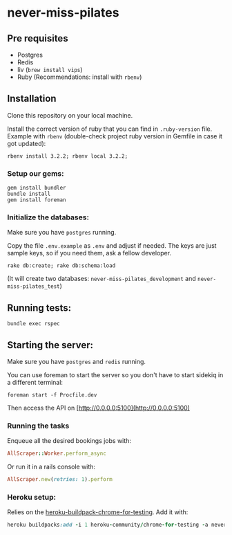 # never-miss-pilates

## Pre requisites

- Postgres
- Redis
- liv (`brew install vips`)
- Ruby (Recommendations: install with `rbenv`)

## Installation

Clone this repository on your local machine.

Install the correct version of ruby that you can find in `.ruby-version` file.
Example with `rbenv` (double-check project ruby version in Gemfile in case it got updated):

```console
rbenv install 3.2.2; rbenv local 3.2.2;
```

### Setup our gems:

```console
gem install bundler
bundle install
gem install foreman
```

### Initialize the databases:

Make sure you have `postgres` running.

Copy the file `.env.example` as `.env` and adjust if needed. The keys are just sample keys, so if you need them, ask a fellow developer.

```console
rake db:create; rake db:schema:load
```

(It will create two databases: `never-miss-pilates_development` and `never-miss-pilates_test`)

## Running tests:

```console
bundle exec rspec
```

## Starting the server:

Make sure you have `postgres` and `redis` running.

You can use foreman to start the server so you don't have to start sidekiq in a different terminal:

```console
foreman start -f Procfile.dev
```

Then access the API on [http://0.0.0.0:5100](http://0.0.0.0:5100)


### Running the tasks

Enqueue all the desired bookings jobs with:

```ruby
AllScraper::Worker.perform_async
```

Or run it in a rails console with:

```ruby
AllScraper.new(retries: 1).perform
```

### Heroku setup:

Relies on the [heroku-buildpack-chrome-for-testing](https://github.com/heroku/heroku-buildpack-chrome-for-testing). Add it with:

```ruby
heroku buildpacks:add -i 1 heroku-community/chrome-for-testing -a never-miss-pilates
```
